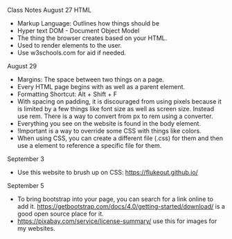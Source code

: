 Class Notes
August 27
HTML
- Markup Language: Outlines how things should be
- Hyper text
DOM - Document Object Model
- The thing the browser creates based on your HTML.
- Used to render elements to the user.
- Use w3schools.com for aid if needed.

August 29
- Margins: The space between two things on a page.
- Every HTML page begins with <!DOCTYPE html> as well as a parent <html> element.
- Formatting Shortcut: Alt + Shift + F
- With spacing on padding, it is discouraged from using pixels because it is limited by a few things like font size as well as screen size. Instead use rem. There is a way to convert from px to rem using a converter.
- Everything you see on the website is found in the body element.
- !Important is a way to override some CSS with things like colors.
- When using CSS, you can create a different file (.css) for them and then use a <link href> element to reference a specific file for them.

September 3
- Use this website to brush up on CSS: https://flukeout.github.io/

September 5
- To bring bootstrap into your page, you can search for a link online to add it. https://getbootstrap.com/docs/4.0/getting-started/download/ is a good open source place for it.
- https://pixabay.com/service/license-summary/ use this for images for my websites.